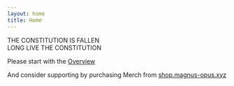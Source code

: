 ```yaml
---
layout: home
title: Home
---
```

THE CONSTITUTION IS FALLEN  
LONG LIVE THE CONSTITUTION  

Please start with the [Overview](/overview/)  

And consider supporting by purchasing Merch from [shop.magnus-opus.xyz](https://shop.magnus-opus.xyz)

